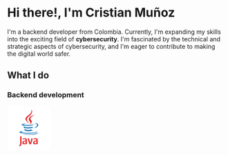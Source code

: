# Hi there!, I'm Cristian Muñoz

I'm a backend developer from Colombia. Currently, I'm expanding my skills into the exciting field of **cybersecurity**. I'm  fascinated by the technical and strategic aspects of cybersecurity, and I'm eager to contribute to making the digital world safer. 

## What I do
### Backend development

  <img src="https://github.com/cristianmunoz1/cristianmunoz1/blob/main/images/java.png" width="100" />
